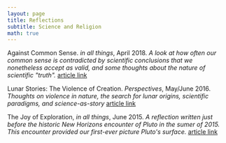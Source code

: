 ```yaml
---
layout: page
title: Reflections
subtitle: Science and Religion
math: true
---
```

Against Common Sense.  *in all things*, April 2018. *A look at how often our common sense is contradicted by scientific conclusions that we nonetheless accept as valid, and some thoughts about the nature of scientific "truth".* 
[article link](https://inallthings.org/against-common-sense/)


Lunar Stories: The Violence of Creation.  *Perspectives*, May/June 2016. *Thoughts on violence in nature, the search for lunar origins, scientific paradigms, and science-as-story*
[article link](http://perspectivesjournal.org/blog/2016/04/30/lunar-stories-the-violence-of-creation/)


The Joy of Exploration, *in all things*, June 2015. *A reflection written just before the historic New Horizons encounter of Pluto in the sumer of 2015.  This encounter provided our first-ever picture Pluto's surface.*
[article link](http://inallthings.org/gods-laughter-is-no-joke/)

